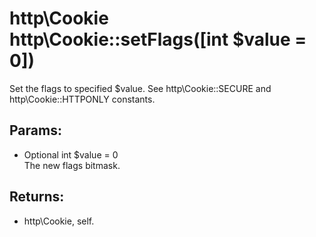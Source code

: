 # http\Cookie http\Cookie::setFlags([int $value = 0])

Set the flags to specified $value.
See http\Cookie::SECURE and http\Cookie::HTTPONLY constants.

## Params:

* Optional int $value = 0  
  The new flags bitmask.

## Returns:

* http\Cookie, self.

